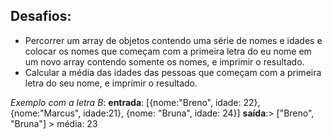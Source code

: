 ## Desafios:
- Percorrer um array de objetos contendo uma série de nomes e idades e colocar os
nomes que começam com a primeira letra do eu nome em um novo array contendo somente os nomes, e imprimir o resultado.
- Calcular a média das idades das pessoas que começam com a primeira letra do seu nome, e imprimir o resultado.

*Exemplo com a letra B*:
  **entrada**: [{nome:"Breno", idade: 22}, {nome:"Marcus", idade:21}, {nome: "Bruna", idade: 24}]
  **saída**:> ["Breno", "Bruna"]
            > média: 23